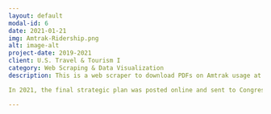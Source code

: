 ```yaml
---
layout: default
modal-id: 6
date: 2021-01-21
img: Amtrak-Ridership.png
alt: image-alt
project-date: 2019-2021
client: U.S. Travel & Tourism I
category: Web Scraping & Data Visualization
description: This is a web scraper to download PDFs on Amtrak usage at stations across the U.S. from 2012-2018. Raw PDFs were downloaded at the station level and the state level (both csv’s included here). From there, the program will scrape the graph for the last 6 years of ridership from each PDF document. Some stations have discontinued services in the last 6 years, and the program will flag these stations. Final data is posted as data visuals. Final visuals shown at <a href="https://ericenglin.github.io/Amtrak-Web-Scraper/">this link</a>.

In 2021, the final strategic plan was posted online and sent to Congress. The public version is detailed on <a href = "https://www.transportation.gov/NACTTI">this U.S. Department of Transportation website</a>

---
```

